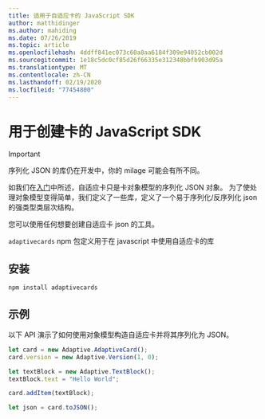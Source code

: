 ```yaml
---
title: 适用于自适应卡的 JavaScript SDK
author: matthidinger
ms.author: mahiding
ms.date: 07/26/2019
ms.topic: article
ms.openlocfilehash: 4ddff841ec073c60a8aa6184f309e94052cb002d
ms.sourcegitcommit: 1e18c5dc0cf85d26f66335e312348bbfb903d95a
ms.translationtype: MT
ms.contentlocale: zh-CN
ms.lasthandoff: 02/19/2020
ms.locfileid: "77454800"
---
```

# <a name="javascript-sdk-for-creating-cards"></a>用于创建卡的 JavaScript SDK

> [!IMPORTANT]
> 序列化 JSON 的库仍在开发中，你的 milage 可能会有所不同。

如我们在[入门](../../authoring-cards/getting-started.md)中所述，自适应卡只是卡对象模型的序列化 JSON 对象。  为了使处理对象模型变得简单，我们定义了一些库，定义了一个易于序列化/反序列化 json 的强类型类层次结构。

您可以使用任何想要创建自适应卡 json 的工具。

`adaptivecards` npm 包定义用于在 javascript 中使用自适应卡的库

## <a name="to-install"></a>安装
```console
npm install adaptivecards
```

## <a name="example"></a>示例

以下 API 演示了如何使用对象模型构造自适应卡并将其序列化为 JSON。

```typescript
let card = new Adaptive.AdaptiveCard();
card.version = new Adaptive.Version(1, 0);

let textBlock = new Adaptive.TextBlock();
textBlock.text = "Hello World";

card.addItem(textBlock);

let json = card.toJSON();
```
